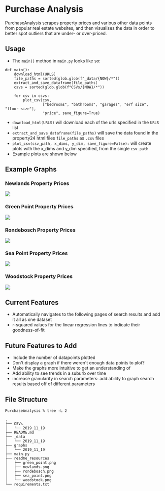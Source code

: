 # Purchase Analysis

PurchaseAnalysis scrapes property prices and various other data points from 
popular real estate websites, and then visualises the data in order to better 
spot outliers that are under- or over-priced.

## Usage

* The `main()` method in `main.py` looks like so:
```
def main():
    download_html(URLS)
    file_paths = sorted(glob.glob(f"_data/{NOW}/*"))
    extract_and_save_dataframe(file_paths)
    csvs = sorted(glob.glob(f"CSVs/{NOW}/*"))

    for csv in csvs:
        plot_csv(csv,
                 ["bedrooms", "bathrooms", "garages", "erf size", "floor size"],
                 "price", save_figure=True)
```

* `download_html(URLS)` will download each of the urls specified in the `URLS` list
* `extract_and_save_dataframe(file_paths)` will save the data found in the property24 html files `file_paths` as `.csv` files
* `plot_csv(csv_path, x_dims, y_dim, save_figure=False):` will create plots with the x_dims and y_dim specified, from the single `csv_path`
* Example plots are shown below

## Example Graphs

### Newlands Property Prices
![](readme_resources/newlands.png)

### Green Point Property Prices
![](readme_resources/green_point.png)

### Rondebosch Property Prices
![](readme_resources/rondebosch.png)

### Sea Point Property Prices
![](readme_resources/sea_point.png)

### Woodstock Property Prices
![](readme_resources/woodstock.png)


## Current Features

* Automatically navigates to the following pages of search results and add it all as one dataset
* r-squared values for the linear regression lines to indicate their goodness-of-fit

## Future Features to Add

* Include the number of datapoints plotted
* Don't display a graph if there weren't enough data points to plot?
* Make the graphs more intuitive to get an understanding of
* Add ability to see trends in a suburb over time
* increase granularity in search parameters: add ability to graph search results based 
off of different parameters

## File Structure
```
PurchaseAnalysis % tree -L 2

.
├── CSVs
│   └── 2019_11_19
├── README.md
├── _data
│   └── 2019_11_19
├── graphs
│   └── 2019_11_19
├── main.py
├── readme_resources
│   ├── green_point.png
│   ├── newlands.png
│   ├── rondebosch.png
│   ├── sea_point.png
│   └── woodstock.png
└── requirements.txt
```